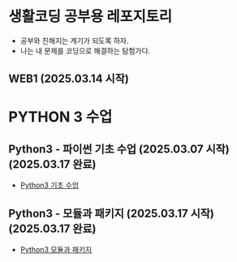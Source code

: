 # 생활코딩 공부용 레포지토리

- 공부와 친해지는 계기가 되도록 하자. 
- 나는 내 문제를 코딩으로 해결하는 탐험가다.

## WEB1 (2025.03.14 시작)

# PYTHON 3 수업

## Python3 - 파이썬 기초 수업 (2025.03.07 시작) (2025.03.17 완료)
- [Python3 기초 수업](./PYTHON3/class/10.%20수업을%20마치며/10.%20end%20of%20class.md) 
## Python3 - 모듈과 패키지 (2025.03.17 시작) (2025.03.17 완료)
- [Python3 모듈과 패키지](./PYTHON3_MODULE_PAKAGE/class/module&pakage.md)